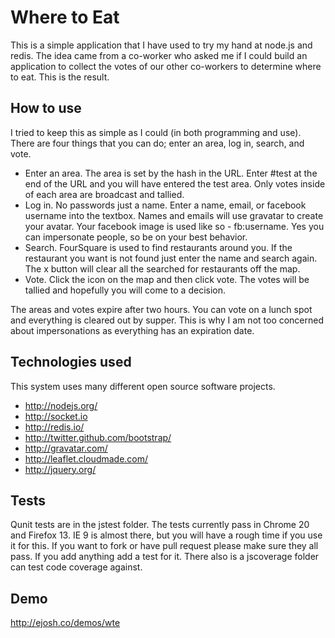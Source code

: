# Where to EatThis is a simple application that I have used to try my hand at node.js and redis. The idea came from a co-worker who asked me if I could build an application to collect the votes of our other co-workers to determine where to eat. This is the result.## How to useI tried to keep this as simple as I could (in both programming and use). There are four things that you can do; enter an area, log in, search, and vote.* Enter an area. The area is set by the hash in the URL. Enter #test at the end of the URL and you will have entered the test area. Only votes inside of each area are broadcast and tallied. * Log in. No passwords just a name. Enter a name, email, or facebook username into the textbox. Names and emails will use gravatar to create your avatar. Your facebook image is used like so - fb:username. Yes you can impersonate people, so be on your best behavior.* Search. FourSquare is used to find restaurants around you. If the restaurant you want is not found just enter the name and search again. The x button will clear all the searched for restaurants off the map.* Vote. Click the icon on the map and then click vote. The votes will be tallied and hopefully you will come to a decision. The areas and votes expire after two hours. You can vote on a lunch spot and everything is cleared out by supper. This is why I am not too concerned about impersonations as everything has an expiration date.## Technologies usedThis system uses many different open source software projects. * http://nodejs.org/* http://socket.io* http://redis.io/* http://twitter.github.com/bootstrap/* http://gravatar.com/* http://leaflet.cloudmade.com/* http://jquery.org/## TestsQunit tests are in the jstest folder. The tests currently pass in Chrome 20 and Firefox 13. IE 9 is almost there, but you will have a rough time if you use it for this. If you want to fork or have pull request please make sure they all pass. If you add anything add a test for it. There also is a jscoverage folder can test code coverage against. ## Demohttp://ejosh.co/demos/wte
